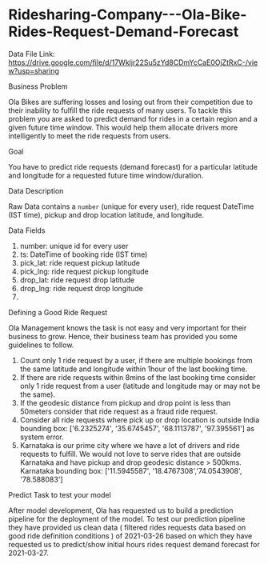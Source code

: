 # Ridesharing-Company---Ola-Bike-Rides-Request-Demand-Forecast
Data File Link: https://drive.google.com/file/d/17Wkljr22Su5zYd8CDmYcCaE0OjZtRxC-/view?usp=sharing


Business Problem

Ola Bikes are suffering losses and losing out from their competition due to their
inability to fulfill the ride requests of many users. To tackle this problem you are
asked to predict demand for rides in a certain region and a given future time window.
This would help them allocate drivers more intelligently to meet the ride requests
from users.

Goal

You have to predict ride requests (demand forecast) for a particular latitude
and longitude for a requested future time window/duration.

Data Description

Raw Data contains a `number` (unique for every user), ride request DateTime (IST
time),
pickup and drop location latitude, and longitude.

Data Fields

1. number: unique id for every user
2. ts: DateTime of booking ride (IST time)
3. pick_lat: ride request pickup latitude
4. pick_lng: ride request pickup longitude
5. drop_lat: ride request drop latitude
6. drop_lng: ride request drop longitude
7. 
Defining a Good Ride Request

Ola Management knows the task is not easy and very important for their business to
grow.
Hence, their business team has provided you some guidelines to follow.
1. Count only 1 ride request by a user, if there are multiple bookings from the
same latitude and longitude within 1hour of the last booking time.
2. If there are ride requests within 8mins of the last booking time consider only 1
ride
request from a user (latitude and longitude may or may not be the same).
3. If the geodesic distance from pickup and drop point is less than 50meters
consider that ride request as a fraud ride request.
4. Consider all ride requests where pick up or drop location is outside India
bounding box: ['6.2325274', '35.6745457', '68.1113787', '97.395561'] as
system error.
5. Karnataka is our prime city where we have a lot of drivers and ride requests to
fulfill. We would not love to serve rides that are outside Karnataka and have
pickup and drop geodesic distance > 500kms. Karnataka bounding box:
['11.5945587', '18.4767308','74.0543908', '78.588083']

Predict Task to test your model

After model development, Ola has requested us to build a prediction pipeline for the
deployment of the model. To test our prediction pipeline they have provided us clean
data (
filtered rides requests data based on good ride definition conditions ) of 2021-03-26
based
on which they have requested us to predict/show initial hours rides request demand
forecast for 2021-03-27.
